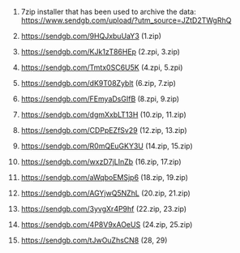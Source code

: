 1. 7zip installer that has been used to archive the data: https://www.sendgb.com/upload/?utm_source=JZtD2TWgRhQ
2. https://sendgb.com/9HQJxbuUaY3  (1.zip)
3. https://sendgb.com/KJk1zT86HEp  (2.zpi, 3.zip)
4. https://sendgb.com/Tmtx0SC6U5K  (4.zpi, 5.zpi)
5. https://sendgb.com/dK9T08Zyblt  (6.zip, 7.zip)
6. https://sendgb.com/FEmyaDsGIfB  (8.zpi, 9.zip)
7. https://sendgb.com/dgmXxbLT13H  (10.zip, 11.zip)
8. https://sendgb.com/CDPpEZfSv29  (12.zip, 13.zip)
9. https://sendgb.com/R0mQEuGKY3U  (14.zip, 15.zip)
10. https://sendgb.com/wxzD7jLInZb (16.zip, 17.zip)
11. https://sendgb.com/aWqboEMSjp6 (18.zip, 19.zip)
12. https://sendgb.com/AGYjwQ5NZhL (20.zip, 21.zip)
13. https://sendgb.com/3yvgXr4P9hf (22.zip, 23.zip)
14. https://sendgb.com/4P8V9xAOeUS (24.zip, 25.zip)

16. https://sendgb.com/tJwOuZhsCN8  (28, 29)
